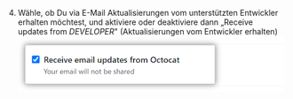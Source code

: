 4. Wähle, ob Du via E-Mail Aktualisierungen vom unterstützten Entwickler erhalten möchtest, und aktiviere oder deaktiviere dann „Receive updates from _DEVELOPER_" (Aktualisierungen vom Entwickler erhalten) ![Kontrollkästchen für den Empfang von Aktualisierungen von unterstützten Entwicklern](/assets/images/help/sponsors/updates-checkbox-manage.png)
